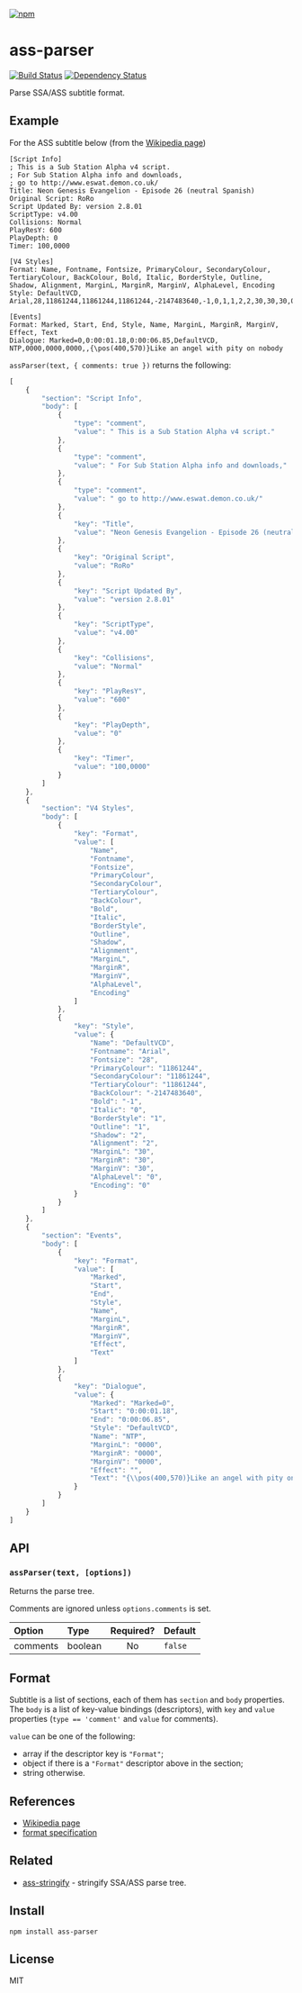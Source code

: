 [![npm](https://nodei.co/npm/ass-parser.png)](https://nodei.co/npm/ass-parser/)

# ass-parser

[![Build Status][travis-badge]][travis] [![Dependency Status][david-badge]][david]

Parse SSA/ASS subtitle format.

[travis]: https://travis-ci.org/eush77/ass-parser
[travis-badge]: https://travis-ci.org/eush77/ass-parser.svg
[david]: https://david-dm.org/eush77/ass-parser
[david-badge]: https://david-dm.org/eush77/ass-parser.png

## Example

For the ASS subtitle below (from the [Wikipedia page](http://en.wikipedia.org/wiki/SubStation_Alpha))

```
[Script Info]
; This is a Sub Station Alpha v4 script.
; For Sub Station Alpha info and downloads,
; go to http://www.eswat.demon.co.uk/
Title: Neon Genesis Evangelion - Episode 26 (neutral Spanish)
Original Script: RoRo
Script Updated By: version 2.8.01
ScriptType: v4.00
Collisions: Normal
PlayResY: 600
PlayDepth: 0
Timer: 100,0000

[V4 Styles]
Format: Name, Fontname, Fontsize, PrimaryColour, SecondaryColour, TertiaryColour, BackColour, Bold, Italic, BorderStyle, Outline, Shadow, Alignment, MarginL, MarginR, MarginV, AlphaLevel, Encoding
Style: DefaultVCD, Arial,28,11861244,11861244,11861244,-2147483640,-1,0,1,1,2,2,30,30,30,0,0

[Events]
Format: Marked, Start, End, Style, Name, MarginL, MarginR, MarginV, Effect, Text
Dialogue: Marked=0,0:00:01.18,0:00:06.85,DefaultVCD, NTP,0000,0000,0000,,{\pos(400,570)}Like an angel with pity on nobody

```

`assParser(text, { comments: true })` returns the following:

```js
[
    {
        "section": "Script Info",
        "body": [
            {
                "type": "comment",
                "value": " This is a Sub Station Alpha v4 script."
            },
            {
                "type": "comment",
                "value": " For Sub Station Alpha info and downloads,"
            },
            {
                "type": "comment",
                "value": " go to http://www.eswat.demon.co.uk/"
            },
            {
                "key": "Title",
                "value": "Neon Genesis Evangelion - Episode 26 (neutral Spanish)"
            },
            {
                "key": "Original Script",
                "value": "RoRo"
            },
            {
                "key": "Script Updated By",
                "value": "version 2.8.01"
            },
            {
                "key": "ScriptType",
                "value": "v4.00"
            },
            {
                "key": "Collisions",
                "value": "Normal"
            },
            {
                "key": "PlayResY",
                "value": "600"
            },
            {
                "key": "PlayDepth",
                "value": "0"
            },
            {
                "key": "Timer",
                "value": "100,0000"
            }
        ]
    },
    {
        "section": "V4 Styles",
        "body": [
            {
                "key": "Format",
                "value": [
                    "Name",
                    "Fontname",
                    "Fontsize",
                    "PrimaryColour",
                    "SecondaryColour",
                    "TertiaryColour",
                    "BackColour",
                    "Bold",
                    "Italic",
                    "BorderStyle",
                    "Outline",
                    "Shadow",
                    "Alignment",
                    "MarginL",
                    "MarginR",
                    "MarginV",
                    "AlphaLevel",
                    "Encoding"
                ]
            },
            {
                "key": "Style",
                "value": {
                    "Name": "DefaultVCD",
                    "Fontname": "Arial",
                    "Fontsize": "28",
                    "PrimaryColour": "11861244",
                    "SecondaryColour": "11861244",
                    "TertiaryColour": "11861244",
                    "BackColour": "-2147483640",
                    "Bold": "-1",
                    "Italic": "0",
                    "BorderStyle": "1",
                    "Outline": "1",
                    "Shadow": "2",
                    "Alignment": "2",
                    "MarginL": "30",
                    "MarginR": "30",
                    "MarginV": "30",
                    "AlphaLevel": "0",
                    "Encoding": "0"
                }
            }
        ]
    },
    {
        "section": "Events",
        "body": [
            {
                "key": "Format",
                "value": [
                    "Marked",
                    "Start",
                    "End",
                    "Style",
                    "Name",
                    "MarginL",
                    "MarginR",
                    "MarginV",
                    "Effect",
                    "Text"
                ]
            },
            {
                "key": "Dialogue",
                "value": {
                    "Marked": "Marked=0",
                    "Start": "0:00:01.18",
                    "End": "0:00:06.85",
                    "Style": "DefaultVCD",
                    "Name": "NTP",
                    "MarginL": "0000",
                    "MarginR": "0000",
                    "MarginV": "0000",
                    "Effect": "",
                    "Text": "{\\pos(400,570)}Like an angel with pity on nobody"
                }
            }
        ]
    }
]
```

## API

### `assParser(text, [options])`

Returns the parse tree.

Comments are ignored unless `options.comments` is set.

| Option   | Type    | Required? | Default |
| :------- | :------ | :-------: | :------ |
| comments | boolean | No        | `false` |

## Format

Subtitle is a list of sections, each of them has `section` and `body` properties. The `body` is a list of key-value bindings (descriptors), with `key` and `value` properties (`type == 'comment'` and `value` for comments).

`value` can be one of the following:
- array if the descriptor key is `"Format"`;
- object if there is a `"Format"` descriptor above in the section;
- string otherwise.

## References

- [Wikipedia page](http://en.wikipedia.org/wiki/SubStation_Alpha)
- [format specification](http://www.perlfu.co.uk/projects/asa/ass-specs.doc)

## Related

- [ass-stringify](https://www.npmjs.com/packages/ass-stringify) - stringify SSA/ASS parse tree.

## Install

```shell
npm install ass-parser
```

## License

MIT
